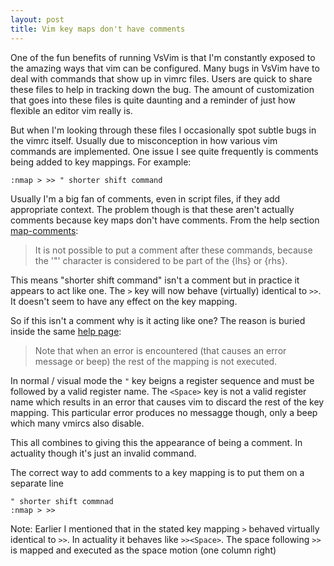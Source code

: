 ```yaml
---
layout: post
title: Vim key maps don't have comments
---
```

One of the fun benefits of running VsVim is that I'm constantly exposed to the amazing ways that vim can be configured.  Many bugs in VsVim have to deal with commands that show up in vimrc files.  Users are quick to share these files to help in tracking down the bug.  The amount of customization that goes into these files is quite daunting and a reminder of just how flexible an editor vim really is.   

But when I'm looking through these files I occasionally spot subtle bugs in the vimrc itself.  Usually due to misconception in how various vim commands are implemented.  One issue I see quite frequently is comments being added to key mappings.  For example: 

```
:nmap > >> " shorter shift command
```

Usually I'm a big fan of comments, even in script files, if they add appropriate context.  The problem though is that these aren't actually comments because key maps don't have comments.  From the help section [map-comments](http://vimdoc.sourceforge.net/htmldoc/map.html#map-comments): 

> It is not possible to put a comment after these commands, because the '"' character is considered to be part of the {lhs} or {rhs}.

This means "shorter shift command" isn't a comment but in practice it appears to act like one.  The `>` key will now behave (virtually) identical to `>>`.  It doesn't seem to have any effect on the key mapping. 

So if this isn't a comment why is it acting like one?  The reason is buried inside the same [help page](http://vimdoc.sourceforge.net/htmldoc/map.html#map_return):

> Note that when an error is encountered (that causes an error message or beep) the rest of the mapping is not executed.  

In normal / visual mode the `"` key beigns a register sequence and must be followed by a valid register name.  The `<Space>` key is not a valid register name which results in an error that causes vim to discard the rest of the key mapping.  This particular error produces no messagge though, only a beep which many vmircs also disable.  

This all combines to giving this the appearance of being a comment.  In actuality though it's just an invalid command.  

The correct way to add comments to a key mapping is to put them on a separate line 

```
" shorter shift commnad
:nmap > >>
```

Note: Earlier I mentioned that in the stated key mapping `>` behaved virtually identical to `>>`.  In actuality it behaves like `>><Space>`.  The space following `>>` is mapped and executed as the space motion (one column right)
